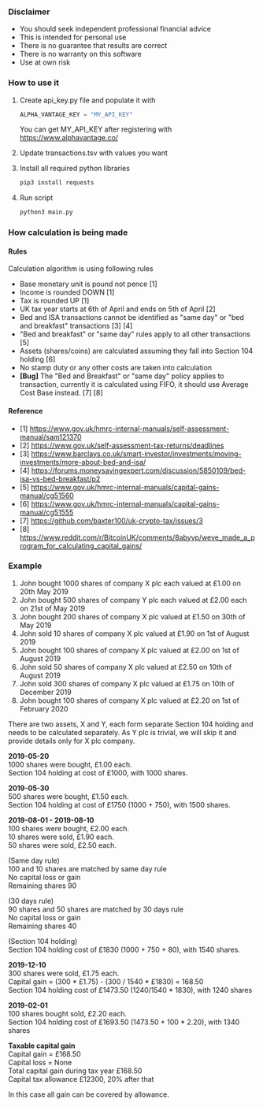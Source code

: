 ### Disclaimer
* You should seek independent professional financial advice  
* This is intended for personal use
* There is no guarantee that results are correct
* There is no warranty on this software
* Use at own risk

### How to use it
1. Create api_key.py file and populate it with
   ```python
   ALPHA_VANTAGE_KEY = "MY_API_KEY"
   ```
   You can get MY_API_KEY after registering with https://www.alphavantage.co/
   
1. Update transactions.tsv with values you want

1. Install all required python libraries

   ```python
   pip3 install requests
   ```
1. Run script

   ```python
   python3 main.py
   ```

### How calculation is being made

#### Rules

Calculation algorithm is using following rules
* Base monetary unit is pound not pence [1]
* Income is rounded DOWN [1]
* Tax is rounded UP [1]
* UK tax year starts at 6th of April and ends on 5th of April [2]
* Bed and ISA transactions cannot be identified as "same day" or "bed and breakfast" transactions [3] [4] 
* "Bed and breakfast" or "same day" rules apply to all other transactions [5]
* Assets (shares/coins) are calculated assuming they fall into Section 104 holding [6]
* No stamp duty or any other costs are taken into calculation
* **[Bug]** The "Bed and Breakfast" or "same day" policy applies to transaction, 
currently it is calculated using FIFO, it should use Average Cost Base instead. [7] [8]


#### Reference
* [1] https://www.gov.uk/hmrc-internal-manuals/self-assessment-manual/sam121370
* [2] https://www.gov.uk/self-assessment-tax-returns/deadlines
* [3] https://www.barclays.co.uk/smart-investor/investments/moving-investments/more-about-bed-and-isa/
* [4] https://forums.moneysavingexpert.com/discussion/5850109/bed-isa-vs-bed-breakfast/p2
* [5] https://www.gov.uk/hmrc-internal-manuals/capital-gains-manual/cg51560
* [6] https://www.gov.uk/hmrc-internal-manuals/capital-gains-manual/cg51555
* [7] https://github.com/baxter100/uk-crypto-tax/issues/3
* [8] https://www.reddit.com/r/BitcoinUK/comments/8abyvp/weve_made_a_program_for_calculating_capital_gains/

### Example

1. John bought 1000 shares of company X plc each valued at £1.00 on 20th May 2019
1. John bought 500 shares of company Y plc each valued at £2.00 each on 21st of May 2019
1. John bought 200 shares of company X plc valued at £1.50 on 30th of May 2019
1. John sold 10 shares of company X plc valued at £1.90 on 1st of August 2019
1. John bought 100 shares of company X plc valued at £2.00 on 1st of August 2019
1. John sold 50 shares of company X plc valued at £2.50 on 10th of August 2019
1. John sold 300 shares of company X plc valued at £1.75 on 10th of December 2019
1. John bought 100 shares of company X plc valued at £2.20 on 1st of February 2020

There are two assets, X and Y, each form separate Section 104 holding and needs to be calculated separately.
As Y plc is trivial, we will skip it and provide details only for X plc company.

**2019-05-20**  
1000 shares were bought, £1.00 each.  
Section 104 holding at cost of £1000, with 1000 shares.

**2019-05-30**  
500 shares were bought, £1.50 each.  
Section 104 holding at cost of £1750 (1000 + 750), with 1500 shares.

**2019-08-01 - 2019-08-10**  
100 shares were bought, £2.00 each.  
10 shares were sold, £1.90 each.  
50 shares were sold, £2.50 each.  

(Same day rule)  
100 and 10 shares are matched by same day rule   
No capital loss or gain   
Remaining shares 90

(30 days rule)  
90 shares and 50 shares are matched by 30 days rule  
No capital loss or gain  
Remaining shares 40

(Section 104 holding)  
Section 104 holding cost of £1830 (1000 + 750 + 80), with 1540 shares.

**2019-12-10**  
300 shares were sold, £1.75 each.  
Capital gain = (300 * £1.75) - (300 / 1540 * £1830) = 168.50  
Section 104 holding cost of £1473.50 (1240/1540 * 1830), with 1240 shares

**2019-02-01**  
100 shares bought sold, £2.20 each.  
Section 104 holding cost of £1693.50 (1473.50 + 100 * 2.20), with 1340 shares

**Taxable capital gain**  
Capital gain = £168.50  
Capital loss = None  
Total capital gain during tax year £168.50  
Capital tax allowance £12300, 20% after that   

In this case all gain can be covered by allowance.